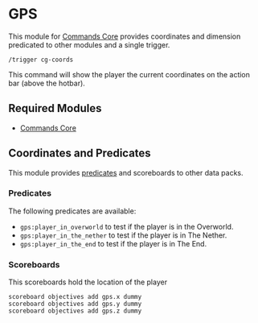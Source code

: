 # GPS

This module for [Commands Core](https://github.com/vic797/commands-series/tree/main/core) provides coordinates and dimension predicated to other modules and a single trigger.

```
/trigger cg-coords
```

This command will show the player the current coordinates on the action bar (above the hotbar).

## Required Modules

* [Commands Core](https://github.com/vic797/commands-series/tree/main/core)

## Coordinates and Predicates

This module provides [predicates](https://minecraft.fandom.com/wiki/Predicate) and scoreboards to other data packs. 

### Predicates

The following predicates are available:

* `gps:player_in_overworld` to test if the player is in the Overworld.
* `gps:player_in_the_nether` to test if the player is in The Nether.
* `gps:player_in_the_end` to test if the player is in The End.

### Scoreboards

This scoreboards hold the location of the player

```mcfunction
scoreboard objectives add gps.x dummy
scoreboard objectives add gps.y dummy
scoreboard objectives add gps.z dummy
```
